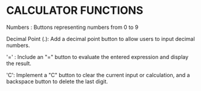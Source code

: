 # CALCULATOR FUNCTIONS

Numbers : Buttons representing numbers from 0 to 9

Decimal Point (.): Add a decimal point button to allow users to input decimal numbers.

 '=' : Include an "=" button to evaluate the entered expression and display the result.

 'C': Implement a "C" button to clear the current input or calculation, and a backspace    button to delete the last digit.
